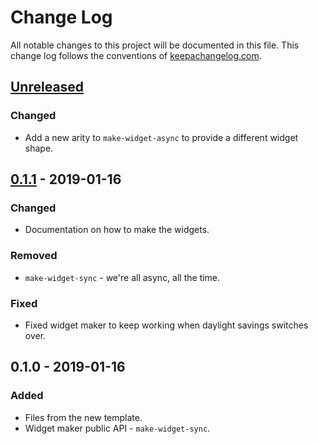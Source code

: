 # Change Log
All notable changes to this project will be documented in this file. This change log follows the conventions of [keepachangelog.com](http://keepachangelog.com/).

## [Unreleased]
### Changed
- Add a new arity to `make-widget-async` to provide a different widget shape.

## [0.1.1] - 2019-01-16
### Changed
- Documentation on how to make the widgets.

### Removed
- `make-widget-sync` - we're all async, all the time.

### Fixed
- Fixed widget maker to keep working when daylight savings switches over.

## 0.1.0 - 2019-01-16
### Added
- Files from the new template.
- Widget maker public API - `make-widget-sync`.

[Unreleased]: https://github.com/your-name/clojure-tweets/compare/0.1.1...HEAD
[0.1.1]: https://github.com/your-name/clojure-tweets/compare/0.1.0...0.1.1
